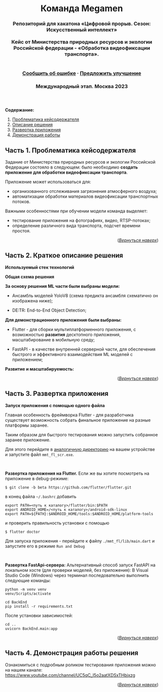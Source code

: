 <a name="readme-top"></a>  

<div align="center">
  <h1 align="center">Команда Megamen</h1>
  <p align="center">
    <h3>Репозиторий для хакатона «Цифровой прорыв. Сезон: Искусственный интеллект»
    <br />
    <br />
    Кейс от Министерства природных ресурсов и экологии Российской федерации - «Обработка видеофиксации транспорта».<h3>
    <br />
    <a href="https://github.com/mireaMegaman/ww_hack/issues">Сообщить об ошибке</a>
    ·
    <a href="https://github.com/mireaMegaman/ww_hack/issues">Предложить улучшение</a>
  </p>
  <p align="center">
    <h3>Международный этап. Москва 2023
    <br />
    <h3>
    <br />
  </p>
</div>

**Содержание:**
1. [Проблематика кейсодержателя](#title1)
2. [Описание решения](#title2)
3. [Развертка приложения](#title3)
4. [Демонстрация работы](#title4)


## <a id="title1">Часть 1. Проблематика кейсодержателя</a>
Задание от Министерства природных ресурсов и экологии Российской Федерации состояло в следующем: 
было необходимо **создать приложение для обработки видеофиксации транспорта**.

Приложение может использоваться для:
* организованного отслеживания загрязнения атмосферного воздуха;
* автоматизации обработки материалов видеофиксации транспортных потоков.

Важными особенностями при обучении модели команда выделяет:
* тестирование приложения на фотографиях, видео, RTSP-потоках;
* определение различного вида транспорта, подсчет времени простоя.


<p align="right">(<a href="#readme-top"><i>Вернуться наверх</i></a>)</p>

## <a id="title2">Часть 2. Краткое описание решения</a>

**Используемый стек технологий**



**Общая схема решения**



**За основу решения ML части были выбраны модели:**
* Ансамбль моделей YoloV8 (схема предикта ансамбля схематично он изображена ниже);
 
* DE⫶TR: End-to-End Object Detection;

**Для демонстрационного приложения были выбраны:**
*  Flutter - для сборки мультиплатформенного приложения, с возможностью **развития** десктопного приложения, масштабирование в мобильную среду;

*  FastAPI - в качестве внутренней серверной части, для обеспечения быстрого и эффективного взаимодействия ML моделей с приложением;


**Развитие и масштабируемость:**



<p align="right">(<a href="#readme-top"><i>Вернуться наверх</i></a>)</p>

## <a id="title3">Часть 3. Развертка приложения</a>

**Запуск приложения с помощью одного файла**

Главная особенность фреймворка Flutter - для разработчика существует возможность собрать финальное приложение на разные платформы заранее. 

Таким образом для быстрого тестирования можно запустить собранное заранее приложение.

Для этого перейдите в [аналогичную директорию](https://github.com/mireaMegaman/ww_hack/)
на вашем устройстве и запустите файл ```mmt_fl_scr.exe```.

<br>

**Развертка приложения на Flutter.**
Если же вы хотите посмотреть на приложение в debug-режиме:
```
$ git clone -b beta https://github.com/flutter/flutter.git
```
в конец файла ```~/.bashrc``` добавить 
```
export PATH=<путь к каталогу>/flutter/bin:$PATH
export ANDROID_HOME=/<путь к каталогу>/android-sdk-linux
export PATH=${PATH}:$ANDROID_HOME/tools:$ANDROID_HOME/platform-tools
```
и проверить правильность установки с помощью
```
$ flutter doctor
```

Для запуска приложения - перейдите к файлу ```./mmt_fl/lib/main.dart``` и запустите его в режиме ```Run and Debug```

<br>

**Развертка FastApi-сервера:**
Альтернативный способ запуск FastAPI на локальном хосте (для проверки моделей, без приложения):
В Visual Studio Code (Windows) через терминал последовательно выполнить следующие команды:
```
python -m venv venv
venv/Scripts/activate
```
```
cd BackEnd
pip install -r requirements.txt
```
После установки зависимостей:
```
cd ..
uvicorn BackEnd.main:app
```

<p align="right">(<a href="#readme-top"><i>Вернуться наверх</i></a>)</p>

## <a id="title4">Часть 4. Демонстрация работы решения</a>

Ознакомиться с подробным роликом тестирования приложения можно на нашем канале: https://www.youtube.com/channel/UC5qC_I5o2aatXDSxTHbjxzg

<p align="right">(<a href="#readme-top"><i>Вернуться наверх</i></a>)</p>
